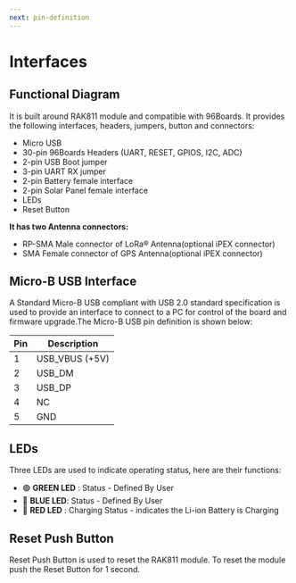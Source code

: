 ```yaml
---
next: pin-definition
---
```


# Interfaces

## Functional Diagram

<rk-img
  src="/assets/images/datasheet/rak5205/rak5205-functional-diagram.png"
  width="100%"
  figure-number="1"
  caption="RAK5205 Functional Diagram"
/>

It is built around RAK811 module and compatible with 96Boards. It provides the
following interfaces, headers, jumpers, button and connectors: 

- Micro USB 
- 30-pin 96Boards Headers (UART, RESET, GPIOS, I2C, ADC) 
- 2-pin USB Boot jumper  
- 3-pin UART RX jumper 
- 2-pin Battery female interface
- 2-pin Solar Panel female interface
- LEDs
- Reset Button

**It has two Antenna connectors:**

- RP-SMA Male connector of LoRa® Antenna(optional iPEX connector) 
- SMA Female connector of GPS Antenna(optional iPEX connector)

## Micro-B USB Interface

A Standard Micro-B USB compliant with USB 2.0 standard specification is used to provide an interface to connect to a PC for control of the board and firmware upgrade.The Micro-B USB pin definition is shown below:


<rk-img
  src="/assets/images/datasheet/rak5205/micro-usb-pinout.png"
  width="25%"
  figure-number="2"
  caption="Micro USB Pinout"
/>

| Pin | Description    |
| --- | -------------- |
| 1   | USB_VBUS (+5V) |
| 2   | USB_DM         |
| 3   | USB_DP         |
| 4   | NC             |
| 5   | GND            |


## LEDs

Three LEDs are used to indicate operating status, here are their functions:

- 🟢 **GREEN LED** : Status - Defined By User
- 🔵 **BLUE LED**: Status - Defined By User
- 🔴 **RED LED** : Charging Status - indicates the Li-ion Battery is Charging

## Reset Push Button

 Reset Push Button is used to reset the RAK811 module. To reset the module push the Reset Button for 1 second.

